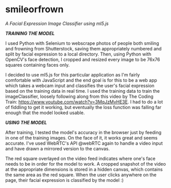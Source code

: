 # smileorfrown
<em>A Facial Expression Image Classifier using ml5.js</em>

<strong><em>TRAINING THE MODEL</em></strong>

I used Python with Selenium to webscrape photos of people both smiling and frowning from Shutterstock, saving them appropriately numbered and split by facial expression to a local directory. Then, using Python with OpenCV's face detection, I cropped and resized every image to be 76x76 squares containing faces only.

I decided to use ml5.js for this particular application as I'm fairly comfortable with JavaScript and the end goal is for this to be a web app which takes a webcam input and classifies the user's facial expression based on the training data in real time. I used the training data to train the imageClassifier, loosely following along from this video by The Coding Train: https://www.youtube.com/watch?v=3MqJzMvHE3E. I had to do a lot of fiddling to get it working, but eventually the loss function was falling far enough that the model looked usable.

<strong><em>USING THE MODEL</em></strong>

After training, I tested the model's accuracy in the browser just by feeding in one of the training images. On the face of it, it works great and seems accurate. I've used WebRTC's API @webRTC again to handle a video input and have drawn a mirrored version to the canvas. 

The red square overlayed on the video feed indicates where one's face needs to be in order for the model to work. A cropped snapshot of the video at the appropriate dimensions is stored in a hidden canvas, which contains the same area as the red square. When the user clicks anywhere on the page, their facial expression is classified by the model :)
